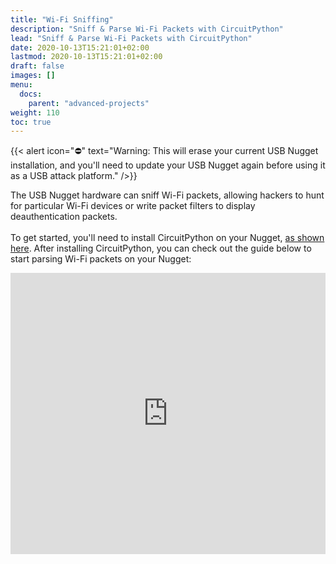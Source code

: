 ```yaml
---
title: "Wi-Fi Sniffing"
description: "Sniff & Parse Wi-Fi Packets with CircuitPython"
lead: "Sniff & Parse Wi-Fi Packets with CircuitPython"
date: 2020-10-13T15:21:01+02:00
lastmod: 2020-10-13T15:21:01+02:00
draft: false
images: []
menu:
  docs:
    parent: "advanced-projects"
weight: 110
toc: true
---
```


{{< alert icon="⛔️" text="Warning: This will erase your current USB Nugget installation, and you'll need to update your USB Nugget again before using it as a USB attack platform." />}}

The USB Nugget hardware can sniff Wi-Fi packets, allowing hackers to hunt for particular Wi-Fi devices or write packet filters to display deauthentication packets. 
<br /><br />
To get started, you'll need to install CircuitPython on your Nugget, [as shown here](https://usbnugget.dev/docs/fundamentals/circuit-python/). After installing CircuitPython, you can check out the guide below to start parsing Wi-Fi packets on your Nugget:

<iframe width="100%" height="450" src="https://www.youtube.com/embed/9fLhu_fJ4P8" title="YouTube video player" frameborder="0" allow="accelerometer; autoplay; clipboard-write; encrypted-media; gyroscope; picture-in-picture" allowfullscreen></iframe>